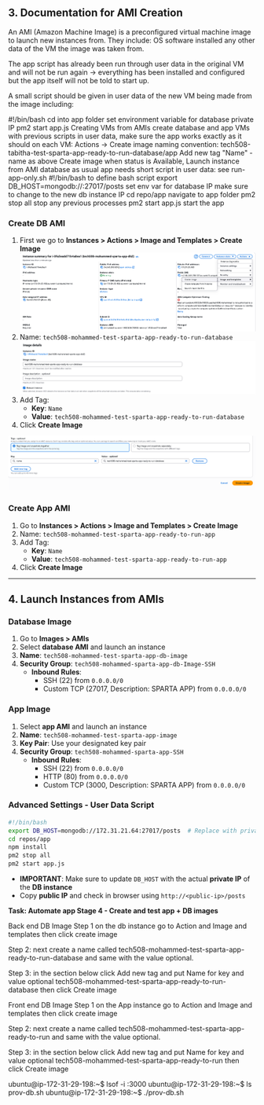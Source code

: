 ## 3. Documentation for AMI Creation
An AMI (Amazon Machine Image) is a preconfigured virtual machine image to launch new instances from. They include:
OS
software installed
any other data
of the VM the image was taken from.

The app script has already been run through user data in the original VM and will not be run again -> everything has been installed and configured but the app itself will not be told to start up.

A small script should be given in user data of the new VM being made from the image including:

#!/bin/bash
cd into app folder
set environment variable for database private IP
pm2 start app.js
Creating VMs from AMIs
create database and app VMs with previous scripts in user data, make sure the app works exactly as it should
on each VM:
Actions -> Create image
naming convention: tech508-tabitha-test-sparta-app-ready-to-run-database/app
Add new tag
"Name" - name as above
Create image
when status is Available, Launch instance from AMI
database as usual
app needs short script in user data:
see run-app-only.sh
#!/bin/bash to define bash script
export DB_HOST=mongodb://<privIP>:27017/posts set env var for database IP
make sure to change to the new db instance IP
cd repo/app navigate to app folder
pm2 stop all stop any previous processes
pm2 start app.js start the app






### Create DB AMI
1. First we go to **Instances > Actions > Image and Templates > Create Image**
![alt text](/Image%20folder/image-75.png)
1. Name: `tech508-mohammed-test-sparta-app-ready-to-run-database`
![alt text](/Image%20folder/image-76.png)
1. Add Tag:
   - **Key**: `Name`
   - **Value**: `tech508-mohammed-test-sparta-app-ready-to-run-database`
2. Click **Create Image**

![alt text](/Image%20folder/image-77.png)

### Create App AMI
1. Go to **Instances > Actions > Image and Templates > Create Image**
2. Name: `tech508-mohammed-test-sparta-app-ready-to-run-app`
3. Add Tag:
   - **Key**: `Name`
   - **Value**: `tech508-mohammed-test-sparta-app-ready-to-run-app`
4. Click **Create Image**

---

## 4. Launch Instances from AMIs

### Database Image
1. Go to **Images > AMIs**
2. Select **database AMI** and launch an instance
3. **Name**: `tech508-mohammed-test-sparta-app-db-image`
4. **Security Group**: `tech508-mohammed-sparta-app-db-Image-SSH`
   - **Inbound Rules**:
     - SSH (22) from `0.0.0.0/0`
     - Custom TCP (27017, Description: SPARTA APP) from `0.0.0.0/0`

### App Image
1. Select **app AMI** and launch an instance
2. **Name**: `tech508-mohammed-test-sparta-app-image`
3. **Key Pair**: Use your designated key pair
4. **Security Group**: `tech508-mohammed-sparta-app-SSH`
   - **Inbound Rules**:
     - SSH (22) from `0.0.0.0/0`
     - HTTP (80) from `0.0.0.0/0`
     - Custom TCP (3000, Description: SPARTA APP) from `0.0.0.0/0`

### Advanced Settings - User Data Script
```bash
#!/bin/bash
export DB_HOST=mongodb://172.31.21.64:27017/posts  # Replace with private IP of DB instance
cd repos/app
npm install
pm2 stop all
pm2 start app.js
```

- **IMPORTANT**: Make sure to update `DB_HOST` with the actual **private IP** of the **DB instance**
- Copy **public IP** and check in browser using `http://<public-ip>/posts`
 

 **Task: Automate app Stage 4 - Create and test app + DB images**
 
 Back end DB Image
 Step 1 on the db instance go to Action and Image and templates then click create image
 
 Step 2: next create a name called tech508-mohammed-test-sparta-app-ready-to-run-database and same with the value optional.
 
 Step 3: in the section below click Add new tag and put Name for key and value optional tech508-mohammed-test-sparta-app-ready-to-run-database then click Create image
  
 Front end DB Image
 Step 1 on the App instance go to Action and Image and templates then click create image
 
 Step 2: next create a name called tech508-mohammed-test-sparta-app-ready-to-run and same with the value optional.
 
 Step 3: in the section below click Add new tag and put Name for key and value optional tech508-mohammed-test-sparta-app-ready-to-run then click Create image
 
 
 
 
 
 
 
 
 
 
 
 
 
 ubuntu@ip-172-31-29-198:~$ lsof -i :3000
 ubuntu@ip-172-31-29-198:~$ ls
 prov-db.sh
 ubuntu@ip-172-31-29-198:~$ ./prov-db.sh
 
